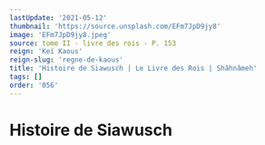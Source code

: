```yaml
---
lastUpdate: '2021-05-12'
thumbnail: 'https://source.unsplash.com/EFm7JpD9jy8'
image: 'EFm7JpD9jy8.jpeg'
source: tome II - livre des rois - P. 153
reign: 'Keï Kaous'
reign-slug: 'regne-de-kaous'
title: 'Histoire de Siawusch | Le Livre des Rois | Shâhnâmeh'
tags: []
order: '056'
---
```


# Histoire de Siawusch 
